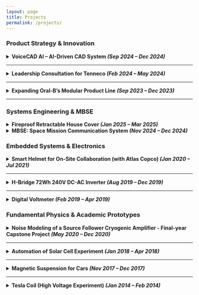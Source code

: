 ```yaml
---
layout: page
title: Projects
permalink: /projects/
---
```


<h3>Product Strategy & Innovation</h3>

<details>
<summary><strong>VoiceCAD AI – AI-Driven CAD System <em>(Sep 2024 – Dec 2024)</em></strong></summary>
<br/>

<p><strong>Skills</strong><br/>
Product strategy · Natural Language Processing · Startup financial modeling · UX integration</p>

<p><strong>Project Overview</strong></p>
<ul>
  <li>AI-powered CAD plugin enabling design through voice and gesture input</li>
  <li>Developed GTM plan, financial forecast, and technical due diligence for VC presentation</li>
</ul>

<p><strong>Key Contributions</strong></p>
<ul>
  <li>Built 5-year roadmap and $1.2M revenue forecast</li>
  <li>Delivered market validation via survey and user personas</li>
  <li>Authored full due diligence and product development plan</li>
</ul>

<p><strong>Results & Impact</strong></p>
<ul>
  <li>Finalist (Top 3) at Product Pitch event in class</li>
  <li>Positioned for $1.3B+ TAM with 14.2% CAGR growth</li>
</ul>

<p><strong>Learnings & Takeaway</strong></p>
<ul>
  <li>Gained hands-on experience launching deep tech</li>
  <li>Balanced AI implementation with user adoption strategies</li>
</ul>

<p><strong>Downloads</strong></p>
<ul>
  <li><a href="https://anikulkarn.github.io/portfolio/assets/docs/VoiceCAD_Opportunity_Report.pdf" target="_blank">Opportunity Pitch Report</a></li>
  <li><a href="https://anikulkarn.github.io/portfolio/assets/docs/VoiceCAD_Due_Diligence.pdf" target="_blank">Due Diligence</a></li>
  <li><a href="https://anikulkarn.github.io/portfolio/assets/docs/VoiceCAD_Product_Development.pdf" target="_blank">Product Plan</a></li>
</ul>
</details>

<hr/>

<details>
<summary><strong>Leadership Consultation for Tenneco <em>(Feb 2024 – May 2024)</em></strong></summary>
<br/>

<p><strong>Skills</strong><br/>
Organizational behavior · KPI analysis · Team diagnostics · Consulting communication</p>

<p><strong>Project Overview</strong></p>
<ul>
  <li>Assessed collaboration breakdowns in a global Tenneco R&D + Sales team</li>
  <li>Used Lencioni’s and Expectancy Theory frameworks to model dysfunctions</li>
</ul>

<p><strong>Key Contributions</strong></p>
<ul>
  <li>Designed and deployed performance survey across 11 team members</li>
  <li>Built performance maps using diagnostic theory</li>
  <li>Delivered tailored strategy to re-establish trust and alignment</li>
</ul>

<p><strong>Results & Impact</strong></p>
<ul>
  <li>Identified up to 20% productivity gain via team alignment</li>
  <li>Praised by Tenneco’s global leads as “actionable” and “impactful”</li>
</ul>

<p><strong>Learnings & Takeaway</strong></p>
<ul>
  <li>Learned to apply leadership theory to org-wide impact</li>
  <li>Strengthened skills in stakeholder messaging and business storytelling</li>
</ul>

<p><strong>Download</strong></p>
<ul>
  <li><a href="https://anikulkarn.github.io/portfolio/assets/docs/Tenneco_Leadership_Presentation.pdf" target="_blank">Final Presentation</a></li>
</ul>
</details>

<hr/>

<details>
<summary><strong>Expanding Oral-B’s Modular Product Line <em>(Sep 2023 – Dec 2023)</em></strong></summary>
<br/>

<p><strong>Skills</strong><br/>
Project Management (MS Project) · Resource allocation · RACI matrix · Risk mitigation · CAD design · Market research</p>

<p><strong>Project Overview</strong></p>
<ul>
  <li>Consulting project to expand Oral-B’s modular electric toothbrush system</li>
  <li>Delivered lifecycle planning, subscription model, and stakeholder-ready pitch</li>
</ul>

<p><strong>Key Contributions</strong></p>
<ul>
  <li>Created $23.5K scoped lifecycle plan with MS Project Gantt chart</li>
  <li>Developed modular CAD designs and defined roles via RACI matrix</li>
  <li>Conducted user research and recovered critical path through fast-tracking</li>
</ul>

<p><strong>Results & Impact</strong></p>
<ul>
  <li>Identified 6 launchable SKUs with D2C potential</li>
  <li>Reduced dev time by 12% through logic tuning and task softening</li>
  <li>Praised by USC faculty for presentation clarity and industry relevance</li>
</ul>

<p><strong>Learnings & Takeaway</strong></p>
<ul>
  <li>Understood trade-offs in real-world project planning</li>
  <li>Learned stakeholder risk modeling and resource leveling</li>
</ul>

<p><strong>Download</strong></p>
<ul>
  <li><a href="https://anikulkarn.github.io/portfolio/assets/docs/OralB_Modular_Final_Presentation.pdf" target="_blank">Final Presentation</a></li>
</ul>
</details>

<hr/>

<h3>Systems Engineering & MBSE</h3>

<details>
<summary><strong>Fireproof Retractable House Cover <em>(Jan 2025 – Mar 2025)</em></strong></summary>
<br/>

<p><strong>Skills</strong><br/>
Systems architecture · IBM Rhapsody · Functional decomposition · Axiomatic design · Product innovation · Risk-resilient engineering · User-centered design</p>

<p><strong>Project Overview</strong></p>
<ul>
  <li>Designed a fireproof, retractable home cover to shield buildings from wildfire-induced heat, embers, and flames</li>
  <li>Focuses on proactive disaster defense using automation, dual-mode deployment (motorized and manual), and smart integration with home systems</li>
</ul>

<p><strong>Key Contributions</strong></p>
<ul>
  <li>Modeled the system architecture using <strong>IBM Rhapsody</strong> with fully traceable functionality from top-level concept to component design</li>
  <li>Applied <strong>functional decomposition</strong> principles to separate the system into functionally independent modules (e.g., activation logic, cover mechanics, sensor control)</li>
  <li>Used the <strong>Kano Model</strong> to map user expectations and identify "delight" vs. "must-have" features</li>
  <li>Simulated design trade-offs using visual plots (e.g., cost vs. thermal resistance) to guide decision-making</li>
</ul>

<p><strong>Results & Impact</strong></p>
<ul>
  <li>Proposed design achieves <strong>full home coverage in under 3 minutes</strong> with estimated thermal resilience >1000°C</li>
  <li>Manual deployment system designed to operate with <strong>~1500N force</strong> using gas-assisted lifting — enabling use during power outages</li>
  <li>Architecture validated to be <strong>functionally uncoupled</strong> — improving reliability and modularity for real-world deployment</li>
</ul>

<p><strong>Learnings & Takeaway</strong></p>
<ul>
  <li>Gained experience translating abstract system-level functions into physical design parameters</li>
  <li>Strengthened skills in cross-functional modeling by combining MBSE (Model-Based Systems Engineering) with design thinking and risk mitigation</li>
  <li>Integrated learning from multiple courses including design, systems, and innovation management</li>
</ul>

<p><strong>Download</strong></p>
<ul>
  <li><a href="https://anikulkarn.github.io/portfolio/assets/docs/Fireproof_Retractable_House_Cover.pdf" target="_blank">Project Report (PDF)</a></li>
</ul>
</details>

<details>
<summary><strong>MBSE: Space Mission Communication System <em>(Nov 2024 – Dec 2024)</em></strong></summary>
<br/>

<p><strong>Skills</strong><br/>
SysML · IBM Rhapsody · Requirements modeling · Finite State Machines · Fault simulation</p>

<p><strong>Project Overview</strong></p>
<ul>
  <li>Modeled satellite-ground communication with sender, receiver, and control center</li>
  <li>Built behavior/state diagrams with error transitions, acknowledgment, and retries</li>
</ul>

<p><strong>Key Contributions</strong></p>
<ul>
  <li>Built 12+ diagrams including FSM, IBD, activity, and sequence</li>
  <li>Simulated mission-level comm logic and validated requirement traceability</li>
  <li>Created reusable SysML blocks for future MBSE work</li>
</ul>

<p><strong>Results & Impact</strong></p>
<ul>
  <li>Scored highest in Systems Architecture course final</li>
  <li>Demonstrated full requirement-to-behavior traceability</li>
</ul>

<p><strong>Learnings & Takeaway</strong></p>
<ul>
  <li>Gained confidence in digital twin modeling using MBSE best practices</li>
  <li>Learned system-level thinking in aerospace contexts</li>
</ul>

<p><strong>Download</strong></p>
<ul>
  <li><a href="https://anikulkarn.github.io/portfolio/assets/docs/MBSE_SpaceMission_Design.pdf" target="_blank">Project Report</a></li>
</ul>
</details>

<h3>Embedded Systems & Electronics</h3>

<details>
<summary><strong>Smart Helmet for On-Site Collaboration (with Atlas Copco) <em>(Jan 2020 – Jul 2021)</em></strong></summary>
<br/>

<p><strong>Skills</strong><br/>
Embedded systems · Raspberry Pi · Remote connectivity · VNC · Microsoft Teams integration · On-site usability design</p>

<p><strong>Project Overview</strong></p>
<ul>
  <li>Developed a smart helmet attachment for field engineers to communicate with remote teams via Microsoft Teams</li>
  <li>Modular design with an on-board camera, microphone, power bank, and Raspberry Pi</li>
  <li>Web interface to manage Wi-Fi setup and stream video/audio directly to a Microsoft Teams call</li>
</ul>

<p><strong>Key Contributions</strong></p>
<ul>
  <li>Programmed a Raspberry Pi 4 system with VNC server and auto-boot interface</li>
  <li>Enabled seamless Wi-Fi and USB peripheral handling for headset and webcam</li>
  <li>Designed a user manual and demoed the product to industrial partners</li>
</ul>

<p><strong>Results & Impact</strong></p>
<ul>
  <li>Reduced on-site diagnosis time by enabling remote visual inspection</li>
  <li>Improved collaboration for preventive maintenance and troubleshooting</li>
</ul>

<p><strong>Learnings & Takeaway</strong></p>
<ul>
  <li>Bridged mechanical, electronic, and software integration on an industrial-use wearable</li>
  <li>Learned edge-device configuration for industrial remote support</li>
</ul>

<p><strong>Download</strong></p>
<ul>
  <li><a href="https://anikulkarn.github.io/portfolio/assets/docs/AtlasCopco_SmartHelmet_Manual.pdf" target="_blank">User Manual (as delivered to industry partner - Atlas Copco)</a></li>
</ul>
</details>

<hr/>

<details>
<summary><strong>H-Bridge 72Wh 240V DC-AC Inverter <em>(Aug 2019 – Dec 2019)</em></strong></summary>
<br/>

<p><strong>Skills</strong><br/>
Arduino · PWM generation · MOSFET gate driving · H-Bridge design · Step-up transformers · Oscilloscope validation</p>

<p><strong>Project Overview</strong></p>
<ul>
  <li>Designed and built a DC-AC inverter using an Arduino-controlled MOSFET H-Bridge circuit</li>
  <li>Converted 12V DC battery input to 240V AC output using a step-up transformer (1:24 turns ratio)</li>
  <li>Targeted to deliver 72W of power, replicating a low-wattage home AC supply for educational/demonstration purposes</li>
</ul>

<p><strong>Key Contributions</strong></p>
<ul>
  <li>Generated a stable 50Hz signal using Arduino PWM and phase-control logic</li>
  <li>Implemented high-side/low-side switching logic via isolated MOSFET gate drivers using BC547/BC548 BJTs</li>
  <li>Tested circuit response with an oscilloscope to confirm voltage waveform quality and PWM-driven switching</li>
  <li>Drove real loads (AC lamp) with consistent voltage delivery and minimal harmonic distortion at 72W</li>
</ul>

<p><strong>Results & Impact</strong></p>
<ul>
  <li>Successfully converted 12V DC to ~240V AC at 50Hz and 72W peak using custom H-Bridge + transformer</li>
  <li>Oscilloscope traces confirmed PWM accuracy and voltage waveforms at input/output stages</li>
  <li>Demonstrated practical application of control + power electronics concepts in a safe, functional system</li>
</ul>

<p><strong>Learnings & Takeaway</strong></p>
<ul>
  <li>Deepened knowledge of MOSFET switching theory, BJT logic interfacing, and high-frequency signal integrity</li>
  <li>Strengthened embedded programming for real-time PWM control and multi-pin switching synchronization</li>
</ul>

<p><strong>Downloads</strong></p>
<ul>
  <li><a href="https://anikulkarn.github.io/portfolio/assets/videos/inverter_demo.mp4" target="_blank">Inverter Circuit Working Demo (MP4)</a></li>
</ul>
<video width="480" controls>
  <source src="https://anikulkarn.github.io/portfolio/assets/videos/inverter_demo.mp4" type="video/mp4">
  Your browser does not support the video tag.
</video>

</details>


<hr/>

<details>
<summary><strong>Digital Voltmeter <em>(Feb 2019 – Apr 2019)</em></strong></summary>
<br/>

<p><strong>Skills</strong><br/>
Voltage dividers · Analog display driver logic · Signal filtering · Snubber design · Display calibration</p>

<p><strong>Project Overview</strong></p>
<ul>
  <li>Designed a fully analog digital voltmeter capable of displaying voltages from 100mV to 199V</li>
  <li>Used a three-digit display driver circuit with discrete bias tuning for units, tens, and hundreds positions</li>
  <li>Implemented ripple filtering and refresh control to maintain accurate and readable measurements</li>
</ul>

<p><strong>Key Contributions</strong></p>
<ul>
  <li>Designed voltage divider ladders for precise step-down scaling to match display ranges</li>
  <li>Used passive snubber networks to filter high-frequency noise and stabilize readings</li>
  <li>Calibrated digit thresholds through resistor trimming and analog comparator tuning</li>
  <li>Set display refresh rate to 1Hz for clear, human-readable output without flicker</li>
</ul>

<p><strong>Results & Impact</strong></p>
<ul>
  <li>Achieved ±0.5V accuracy across a wide range using purely analog signal conditioning</li>
  <li>Demonstrated the feasibility of digital display logic without programmable control</li>
  <li>Enabled educational use in labs for demonstrating analog measurement workflows</li>
</ul>

<p><strong>Learnings & Takeaway</strong></p>
<ul>
  <li>Strengthened core understanding of analog electronics and passive component interactions</li>
  <li>Learned practical voltage scaling, ripple suppression, and display interfacing in low-power circuits</li>
</ul>
</details>

<h3>Fundamental Physics & Academic Prototypes</h3>

<details>
<summary><strong>Noise Modeling of a Source Follower Cryogenic Amplifier - Final-year Capstone Project <em>(May 2020 – Dec 2020)</em></strong></summary>
<br/>

<p><strong>Skills</strong><br/>
JFET modeling · Low-noise circuit analysis · SPICE simulation · Analog electronics · Mathematical modeling</p>

<p><strong>Project Overview</strong></p>
<ul>
  <li>Modeled and simulated the noise behavior of a cryogenic front-end JFET-based amplifier for use in the Neutrinoless Double Beta Decay (NDBD) experiment at TIFR</li>
  <li>Compared amplifier performance with passive and active load configurations using analytical methods and LTSpice</li>
</ul>

<p><strong>Key Contributions</strong></p>
<ul>
  <li>Derived an analytical noise model based on superposition of thermal, flicker, and shot noise from power supplies and transistors</li>
  <li>Validated the model using LTSpice and matched the simulation output with theoretical results with <strong>98.7% accuracy</strong></li>
  <li>Reduced power supply noise from 19nV/√Hz to 2nV/√Hz through improved filtering and power rail isolation techniques</li>
</ul>

<p><strong>Results & Impact</strong></p>
<ul>
  <li>Contributed to in-cryostat amplifier design for a sensor operating at <strong>120K</strong></li>
  <li>Improved front-end signal-to-noise ratio for highly sensitive temperature sensors</li>
</ul>

<p><strong>Learnings & Takeaway</strong></p>
<ul>
  <li>Gained hands-on experience in analytical noise modeling and cross-verification via circuit simulators</li>
  <li>Strengthened understanding of analog signal chain design for cryogenic instrumentation</li>
</ul>

<p><strong>Download</strong></p>
<ul>
  <li><a href="https://anikulkarn.github.io/portfolio/assets/docs/Noise_Modeling_CryoAmp.pdf" target="_blank">Project Report (PDF)</a></li>
</ul>
</details>

<hr/>

<details>
<summary><strong>Automation of Solar Cell Experiment <em>(Jan 2018 – Apr 2018)</em></strong></summary>
<br/>

<p><strong>Skills</strong><br/>
PID control · Sensor interfacing · VI characteristic plotting · Lab instrumentation · Embedded systems</p>

<p><strong>Project Overview</strong></p>
<ul>
  <li>Built a working prototype to automate measurement of solar cell voltage-current (VI) characteristics under varying light and temperature</li>
  <li>Designed for use in undergraduate physics labs as an educational tool for semiconductor devices</li>
</ul>

<p><strong>Key Contributions</strong></p>
<ul>
  <li>Designed the circuit to measure and log current/voltage values through solar cells under different thermal and light inputs</li>
  <li>Implemented PID-based temperature control with heating pad, feedback thermistor and Arduino</li>
  <li>Developed logic for characterizing panel performance at various load conditions</li>
</ul>

<p><strong>Results & Impact</strong></p>
<ul>
  <li>Fully functional demo measuring real-time VI curves under lab and outdoor conditions</li>
  <li>Used for coursework demonstrations in the Engineering Physics lab at VIIT</li>
</ul>

<p><strong>Learnings & Takeaway</strong></p>
<ul>
  <li>Built practical understanding of PID loop tuning and sensor signal conditioning</li>
  <li>Learned to design accessible, low-cost educational instrumentation with high accuracy</li>
</ul>
</details>

<hr/>

<details>
<summary><strong>Magnetic Suspension for Cars <em>(Nov 2017 – Dec 2017)</em></strong></summary>
<br/>

<p><strong>Skills</strong><br/>
Electromagnetic actuation · Arduino control · Obstacle detection · Vehicle safety systems · Mechanical prototyping</p>

<p><strong>Project Overview</strong></p>
<ul>
  <li>Designed and prototyped a magnetic suspension system for miniature car chassis using push-rod actuated electromagnets</li>
  <li>Explored the concept of dynamically adjustable dampers based on road surface quality using microcontroller-controlled magnetic field strength</li>
  <li>Integrated ultrasonic sensors to simulate basic forward collision prevention functionality</li>
</ul>

<p><strong>Key Contributions</strong></p>
<ul>
  <li>Programmed Arduino-based control logic to modulate suspension behavior and detect front-end obstacles</li>
  <li>Implemented a simple ADAS-like safety feature where the system halts forward motion if an object is within threshold distance</li>
  <li>Built mechanical chassis and electromagnet setup to visualize smart suspension principles</li>
</ul>

<p><strong>Results & Impact</strong></p>
<ul>
  <li>Demonstrated proof-of-concept for microcontroller-controlled magnetic damping and obstacle-aware vehicle behavior</li>
  <li>Highlighted real-world applicability in future ADAS and active suspension systems</li>
</ul>

<p><strong>Learnings & Takeaway</strong></p>
<ul>
  <li>Learned sensor fusion logic for reactive vehicle control systems</li>
  <li>Strengthened practical understanding of integrating electronics, mechanics, and control logic for smart mobility solutions</li>
</ul>

</details>


<hr/>

<details>
<summary><strong>Tesla Coil (High Voltage Experiment) <em>(Jan 2014 – Feb 2014)</em></strong></summary>
<br/>

<p><strong>Skills</strong><br/>
Resonant circuits · High voltage design · Spark gap tuning · Safety circuits</p>

<p><strong>Project Overview</strong></p>
<ul>
  <li>Constructed a Tesla Coil with 400 secondary windings and 5 primary turns on a manually wound setup</li>
  <li>Demonstrated spark discharge and capacitive field behavior for physics coursework experiments</li>
</ul>

<p><strong>Key Contributions</strong></p>
<ul>
  <li>Wound primary and secondary coils to specific inductance values</li>
  <li>Tuned spark gap and resonant capacitor to achieve continuous arcs at low duty cycle</li>
</ul>

<p><strong>Results & Impact</strong></p>
<ul>
  <li>Produced visible corona and ~1.5cm spark discharges on aluminum torus</li>
  <li>Used as a showpiece in the school physics exhibition on National Science Day (February 28th, 2014) and demoed to 300+ visitors</li>
</ul>

<p><strong>Learnings & Takeaway</strong></p>
<ul>
  <li>Gained firsthand understanding of electromagnetic resonance and spark gap timing</li>
  <li>Practiced safety-critical assembly and insulation methods in HV circuits</li>
</ul>
</details>
